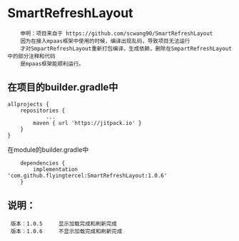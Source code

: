 # SmartRefreshLayout
```
    申明：项目来自于 https://github.com/scwang90/SmartRefreshLayout
    因为在接入mpaas框架中使用的时候，编译出现乱码，导致项目无法运行
    才对SmpartRefreshLayout重新打包编译，生成依赖，删除在SmpartRefreshLayout中的部分注释和代码
    是mpaas框架能顺利运行。

```
## 在项目的builder.gradle中
```
allprojects {
	repositories {
			...
		maven { url 'https://jitpack.io' }
	}
}
```
在module的builder.gradle中
```
    dependencies {
    	implementation 'com.github.flyingtercel:SmartRefreshLayout:1.0.6'
    }
```

## 说明：
```
 版本：1.0.5     显示加载完成和刷新完成
 版本：1.0.6     不显示加载完成和刷新完成
```